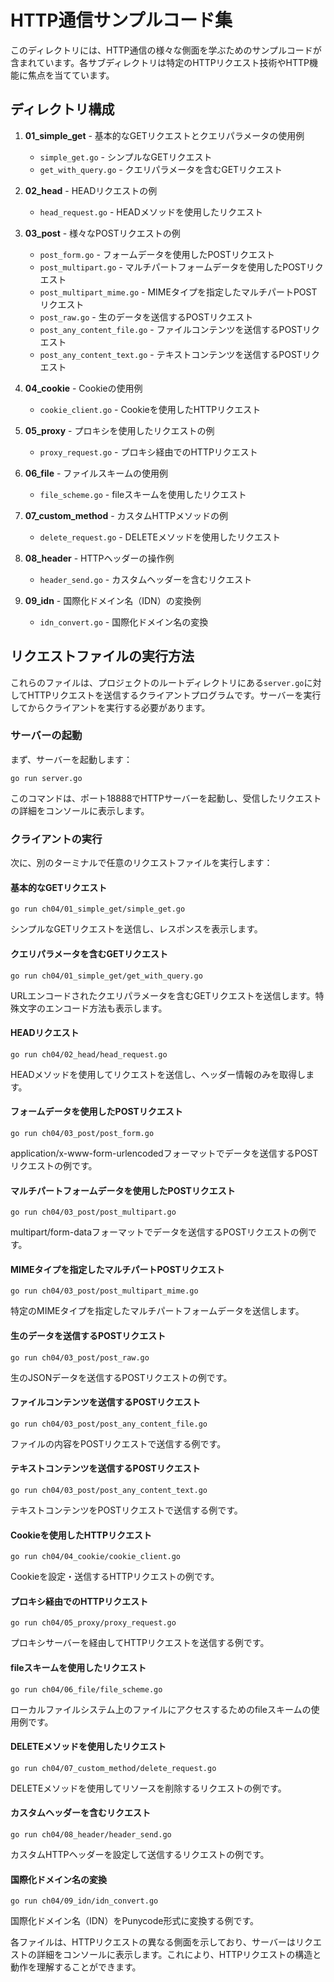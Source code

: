 # HTTP通信サンプルコード集

このディレクトリには、HTTP通信の様々な側面を学ぶためのサンプルコードが含まれています。各サブディレクトリは特定のHTTPリクエスト技術やHTTP機能に焦点を当てています。

## ディレクトリ構成

1. **01_simple_get** - 基本的なGETリクエストとクエリパラメータの使用例
   - `simple_get.go` - シンプルなGETリクエスト
   - `get_with_query.go` - クエリパラメータを含むGETリクエスト

2. **02_head** - HEADリクエストの例
   - `head_request.go` - HEADメソッドを使用したリクエスト

3. **03_post** - 様々なPOSTリクエストの例
   - `post_form.go` - フォームデータを使用したPOSTリクエスト
   - `post_multipart.go` - マルチパートフォームデータを使用したPOSTリクエスト
   - `post_multipart_mime.go` - MIMEタイプを指定したマルチパートPOSTリクエスト
   - `post_raw.go` - 生のデータを送信するPOSTリクエスト
   - `post_any_content_file.go` - ファイルコンテンツを送信するPOSTリクエスト
   - `post_any_content_text.go` - テキストコンテンツを送信するPOSTリクエスト

4. **04_cookie** - Cookieの使用例
   - `cookie_client.go` - Cookieを使用したHTTPリクエスト

5. **05_proxy** - プロキシを使用したリクエストの例
   - `proxy_request.go` - プロキシ経由でのHTTPリクエスト

6. **06_file** - ファイルスキームの使用例
   - `file_scheme.go` - fileスキームを使用したリクエスト

7. **07_custom_method** - カスタムHTTPメソッドの例
   - `delete_request.go` - DELETEメソッドを使用したリクエスト

8. **08_header** - HTTPヘッダーの操作例
   - `header_send.go` - カスタムヘッダーを含むリクエスト

9. **09_idn** - 国際化ドメイン名（IDN）の変換例
   - `idn_convert.go` - 国際化ドメイン名の変換

## リクエストファイルの実行方法

これらのファイルは、プロジェクトのルートディレクトリにある`server.go`に対してHTTPリクエストを送信するクライアントプログラムです。サーバーを実行してからクライアントを実行する必要があります。

### サーバーの起動

まず、サーバーを起動します：

```
go run server.go
```

このコマンドは、ポート18888でHTTPサーバーを起動し、受信したリクエストの詳細をコンソールに表示します。

### クライアントの実行

次に、別のターミナルで任意のリクエストファイルを実行します：

#### 基本的なGETリクエスト
```
go run ch04/01_simple_get/simple_get.go
```
シンプルなGETリクエストを送信し、レスポンスを表示します。

#### クエリパラメータを含むGETリクエスト
```
go run ch04/01_simple_get/get_with_query.go
```
URLエンコードされたクエリパラメータを含むGETリクエストを送信します。特殊文字のエンコード方法も表示します。

#### HEADリクエスト
```
go run ch04/02_head/head_request.go
```
HEADメソッドを使用してリクエストを送信し、ヘッダー情報のみを取得します。

#### フォームデータを使用したPOSTリクエスト
```
go run ch04/03_post/post_form.go
```
application/x-www-form-urlencodedフォーマットでデータを送信するPOSTリクエストの例です。

#### マルチパートフォームデータを使用したPOSTリクエスト
```
go run ch04/03_post/post_multipart.go
```
multipart/form-dataフォーマットでデータを送信するPOSTリクエストの例です。

#### MIMEタイプを指定したマルチパートPOSTリクエスト
```
go run ch04/03_post/post_multipart_mime.go
```
特定のMIMEタイプを指定したマルチパートフォームデータを送信します。

#### 生のデータを送信するPOSTリクエスト
```
go run ch04/03_post/post_raw.go
```
生のJSONデータを送信するPOSTリクエストの例です。

#### ファイルコンテンツを送信するPOSTリクエスト
```
go run ch04/03_post/post_any_content_file.go
```
ファイルの内容をPOSTリクエストで送信する例です。

#### テキストコンテンツを送信するPOSTリクエスト
```
go run ch04/03_post/post_any_content_text.go
```
テキストコンテンツをPOSTリクエストで送信する例です。

#### Cookieを使用したHTTPリクエスト
```
go run ch04/04_cookie/cookie_client.go
```
Cookieを設定・送信するHTTPリクエストの例です。

#### プロキシ経由でのHTTPリクエスト
```
go run ch04/05_proxy/proxy_request.go
```
プロキシサーバーを経由してHTTPリクエストを送信する例です。

#### fileスキームを使用したリクエスト
```
go run ch04/06_file/file_scheme.go
```
ローカルファイルシステム上のファイルにアクセスするためのfileスキームの使用例です。

#### DELETEメソッドを使用したリクエスト
```
go run ch04/07_custom_method/delete_request.go
```
DELETEメソッドを使用してリソースを削除するリクエストの例です。

#### カスタムヘッダーを含むリクエスト
```
go run ch04/08_header/header_send.go
```
カスタムHTTPヘッダーを設定して送信するリクエストの例です。

#### 国際化ドメイン名の変換
```
go run ch04/09_idn/idn_convert.go
```
国際化ドメイン名（IDN）をPunycode形式に変換する例です。

各ファイルは、HTTPリクエストの異なる側面を示しており、サーバーはリクエストの詳細をコンソールに表示します。これにより、HTTPリクエストの構造と動作を理解することができます。